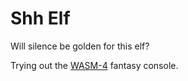 # Shh Elf

Will silence be golden for this elf?

Trying out the [WASM-4](https://wasm4.org/) fantasy console.
